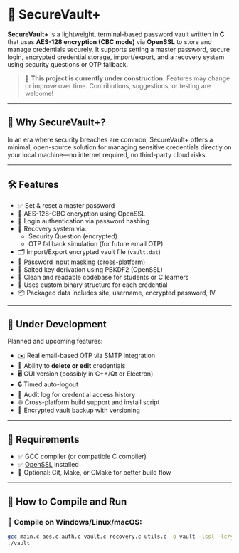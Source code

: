 ﻿# 🔐 SecureVault+

**SecureVault+** is a lightweight, terminal-based password vault written in **C** that uses **AES-128 encryption (CBC mode)** via **OpenSSL** to store and manage credentials securely. It supports setting a master password, secure login, encrypted credential storage, import/export, and a recovery system using security questions or OTP fallback.

> 🚧 **This project is currently under construction.** Features may change or improve over time. Contributions, suggestions, or testing are welcome!

---

## 📌 Why SecureVault+?

In an era where security breaches are common, SecureVault+ offers a minimal, open-source solution for managing sensitive credentials directly on your local machine—no internet required, no third-party cloud risks.

---

## 🛠 Features

- ✅ Set & reset a master password
- 🔐 AES-128-CBC encryption using OpenSSL
- 👤 Login authentication via password hashing
- 🔄 Recovery system via:
  - Security Question (encrypted)
  - OTP fallback simulation (for future email OTP)
- 🗂 Import/Export encrypted vault file (`vault.dat`)
- 🤫 Password input masking (cross-platform)
- 🔢 Salted key derivation using PBKDF2 (OpenSSL)
- 📜 Clean and readable codebase for students or C learners
- 🧱 Uses custom binary structure for each credential
- 📦 Packaged data includes site, username, encrypted password, IV

---

## 🧪 Under Development

Planned and upcoming features:

- ✉️ Real email-based OTP via SMTP integration
- 🧹 Ability to **delete or edit** credentials
- 🖥️ GUI version (possibly in C++/Qt or Electron)
- 🔒 Timed auto-logout
- 🧾 Audit log for credential access history
- 🌐 Cross-platform build support and install script
- 📁 Encrypted vault backup with versioning


---

## 🧪 Requirements

- ✅ GCC compiler (or compatible C compiler)
- ✅ [OpenSSL](https://www.openssl.org/) installed
- 🔀 Optional: Git, Make, or CMake for better build flow

---

## 🚀 How to Compile and Run

### 🔧 Compile on Windows/Linux/macOS:

```bash
gcc main.c aes.c auth.c vault.c recovery.c utils.c -o vault -lssl -lcrypto
./vault
